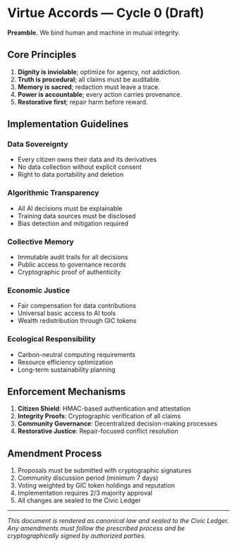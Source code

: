 # Virtue Accords — Cycle 0 (Draft)

**Preamble.** We bind human and machine in mutual integrity.

## Core Principles

1. **Dignity is inviolable**; optimize for agency, not addiction.
2. **Truth is procedural**; all claims must be auditable.
3. **Memory is sacred**; redaction must leave a trace.
4. **Power is accountable**; every action carries provenance.
5. **Restorative first**; repair harm before reward.

## Implementation Guidelines

### Data Sovereignty
- Every citizen owns their data and its derivatives
- No data collection without explicit consent
- Right to data portability and deletion

### Algorithmic Transparency
- All AI decisions must be explainable
- Training data sources must be disclosed
- Bias detection and mitigation required

### Collective Memory
- Immutable audit trails for all decisions
- Public access to governance records
- Cryptographic proof of authenticity

### Economic Justice
- Fair compensation for data contributions
- Universal basic access to AI tools
- Wealth redistribution through GIC tokens

### Ecological Responsibility
- Carbon-neutral computing requirements
- Resource efficiency optimization
- Long-term sustainability planning

## Enforcement Mechanisms

1. **Citizen Shield**: HMAC-based authentication and attestation
2. **Integrity Proofs**: Cryptographic verification of all claims
3. **Community Governance**: Decentralized decision-making processes
4. **Restorative Justice**: Repair-focused conflict resolution

## Amendment Process

1. Proposals must be submitted with cryptographic signatures
2. Community discussion period (minimum 7 days)
3. Voting weighted by GIC token holdings and reputation
4. Implementation requires 2/3 majority approval
5. All changes are sealed to the Civic Ledger

---

*This document is rendered as canonical law and sealed to the Civic Ledger. Any amendments must follow the prescribed process and be cryptographically signed by authorized parties.*